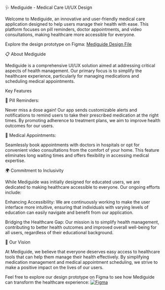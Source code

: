 🩺 Mediguide - Medical Care UI/UX Design

Welcome to Mediguide, an innovative and user-friendly medical care application designed to help users manage their health with ease. This platform focuses on pill reminders, doctor appointments, and video consultations, making healthcare more accessible for everyone.

Explore the design prototype on Figma: [Mediguide Design File](https://www.figma.com/file/ePvrIDNDe6U7K8yyGQn0c8/Untitled?type=design&node-id=0%3A1&mode=design&t=S44tOipVDmG7eTKs-1 )

📋 About Mediguide

Mediguide is a comprehensive UI/UX solution aimed at addressing critical aspects of health management. Our primary focus is to simplify the healthcare experience, particularly for managing medications and scheduling medical appointments.

Key Features

💊 Pill Reminders:

Never miss a dose again! Our app sends customizable alerts and notifications to remind users to take their prescribed medication at the right times.
By promoting adherence to treatment plans, we aim to improve health outcomes for our users.

📅 Medical Appointments:

Seamlessly book appointments with doctors in hospitals or opt for convenient video consultations from the comfort of your home.
This feature eliminates long waiting times and offers flexibility in accessing medical expertise.

🌍 Commitment to Inclusivity

While Mediguide was initially designed for educated users, we are dedicated to making healthcare accessible to everyone. Our ongoing efforts include:

Enhancing Accessibility: We are continuously working to make the user interface more intuitive, ensuring that individuals with varying levels of education can easily navigate and benefit from our application.

Bridging the Healthcare Gap: Our mission is to simplify health management, contributing to better health outcomes and improved overall well-being for all users, regardless of their educational background.

🎯 Our Vision

At Mediguide, we believe that everyone deserves easy access to healthcare tools that can help them manage their health effectively. By simplifying medication management and medical appointment scheduling, we strive to make a positive impact on the lives of our users.

Feel free to explore our design prototype on Figma to see how Mediguide can transform the healthcare experience: [![Figma](https://img.shields.io/badge/Figma-%23F24E1E.svg?style=for-the-badge&logo=figma&logoColor=white)](https://www.figma.com/file/ePvrIDNDe6U7K8yyGQn0c8/Untitled?type=design&node-id=0%3A1&mode=design&t=S44tOipVDmG7eTKs-1 )

